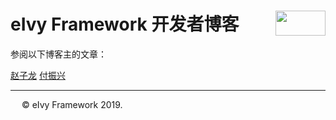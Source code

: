# <div style="height:40px"><div style="float:left">eIvy Framework 开发者博客</div> <div style="float:right"><img width="80" height="40" src="../Logo.png"></img></div></div>

参阅以下博客主的文章：

[赵子龙](赵子龙/Index.html)
[付振兴](付振兴/Index.html)

---
&emsp; &copy; eIvy Framework 2019.
